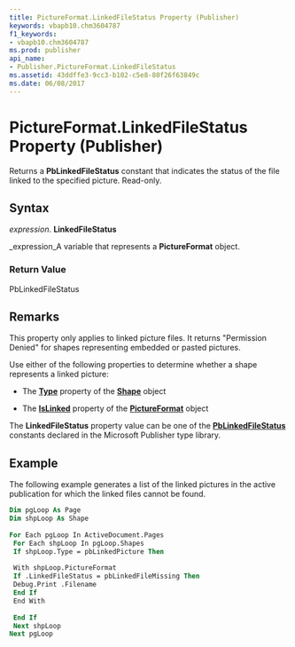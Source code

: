 ```yaml
---
title: PictureFormat.LinkedFileStatus Property (Publisher)
keywords: vbapb10.chm3604787
f1_keywords:
- vbapb10.chm3604787
ms.prod: publisher
api_name:
- Publisher.PictureFormat.LinkedFileStatus
ms.assetid: 43ddffe3-9cc3-b102-c5e8-80f26f63849c
ms.date: 06/08/2017
---
```



# PictureFormat.LinkedFileStatus Property (Publisher)

Returns a  **PbLinkedFileStatus** constant that indicates the status of the file linked to the specified picture. Read-only.


## Syntax

 _expression_. **LinkedFileStatus**

 _expression_A variable that represents a  **PictureFormat** object.


### Return Value

PbLinkedFileStatus


## Remarks

This property only applies to linked picture files. It returns "Permission Denied" for shapes representing embedded or pasted pictures.

Use either of the following properties to determine whether a shape represents a linked picture:


-  The **[Type](Publisher.Shape.Type.md)** property of the **[Shape](Publisher.Shape.md)** object
    
- The  **[IsLinked](Publisher.PictureFormat.IsLinked.md)** property of the **[PictureFormat](Publisher.PictureFormat.md)** object
    


The  **LinkedFileStatus** property value can be one of the **[PbLinkedFileStatus](Publisher.PbLinkedFileStatus.md)** constants declared in the Microsoft Publisher type library.


## Example

The following example generates a list of the linked pictures in the active publication for which the linked files cannot be found.


```vb
Dim pgLoop As Page 
Dim shpLoop As Shape 
 
For Each pgLoop In ActiveDocument.Pages 
 For Each shpLoop In pgLoop.Shapes 
 If shpLoop.Type = pbLinkedPicture Then 
 
 With shpLoop.PictureFormat 
 If .LinkedFileStatus = pbLinkedFileMissing Then 
 Debug.Print .Filename 
 End If 
 End With 
 
 End If 
 Next shpLoop 
Next pgLoop 

```


